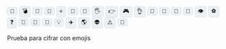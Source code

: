 <div class="btn-group" role="group" aria-label="Emojis">
  <button type="button" class="btn btn-secondary emoji-button" onclick="writeEmoji('💜️')">💜️</button>
  <button type="button" class="btn btn-secondary emoji-button" onclick="writeEmoji('💣')">💣</button>
  <button type="button" class="btn btn-secondary emoji-button" onclick="writeEmoji('🌵')">🌵</button>
  <button type="button" class="btn btn-secondary emoji-button" onclick="writeEmoji('🎲')">🎲</button>
  <button type="button" class="btn btn-secondary emoji-button" onclick="writeEmoji('⭐')">⭐</button>
  <button type="button" class="btn btn-secondary emoji-button" onclick="writeEmoji('👻')">👻</button>
  <button type="button" class="btn btn-secondary emoji-button" onclick="writeEmoji('🍄')">🍄</button>
  <button type="button" class="btn btn-secondary emoji-button" onclick="writeEmoji('🖐️')">🖐️</button>
  <button type="button" class="btn btn-secondary emoji-button" onclick="writeEmoji('👉')">👉</button>
  <button type="button" class="btn btn-secondary emoji-button" onclick="writeEmoji('🎮')">🎮</button>
  <button type="button" class="btn btn-secondary emoji-button" onclick="writeEmoji('👌')">👌</button>
  <button type="button" class="btn btn-secondary emoji-button" onclick="writeEmoji('🔎')">🔎</button>
  <button type="button" class="btn btn-secondary emoji-button" onclick="writeEmoji('🎵')">🎵</button>
  <button type="button" class="btn btn-secondary emoji-button" onclick="writeEmoji('🐷')">🐷</button>
  <button type="button" class="btn btn-secondary emoji-button" onclick="writeEmoji('🌈')">🌈</button>
  <button type="button" class="btn btn-secondary emoji-button" onclick="writeEmoji('👁️')">👁️</button>
  <button type="button" class="btn btn-secondary emoji-button" onclick="writeEmoji('⚽')">⚽</button>
  <button type="button" class="btn btn-secondary emoji-button" onclick="writeEmoji('❓')">❓</button>
  <button type="button" class="btn btn-secondary emoji-button" onclick="writeEmoji('🤖')">🤖</button>
  <button type="button" class="btn btn-secondary emoji-button" onclick="writeEmoji('🍉')">🍉</button>
  <button type="button" class="btn btn-secondary emoji-button" onclick="writeEmoji('🎹')">🎹</button>
  <button type="button" class="btn btn-secondary emoji-button" onclick="writeEmoji('💡')">💡</button>
  <button type="button" class="btn btn-secondary emoji-button" onclick="writeEmoji('✈️')">✈️</button>
  <button type="button" class="btn btn-secondary emoji-button" onclick="writeEmoji('🌎')">🌎</button>
  <button type="button" class="btn btn-secondary emoji-button" onclick="writeEmoji('👽')">👽</button>
  <button type="button" class="btn btn-secondary emoji-button" onclick="writeEmoji('⚠️')">⚠️</button>
  <button type="button" class="btn btn-secondary emoji-button" onclick="writeEmoji('🍎')">🍎</button>
</div>


<script>
  let start;
  
  function writeEmoji(emoji) {
    const emojisInput = $('#editor');
    const emojiCursorStart = emojisInput.prop('selectionStart');
    const emojiCursorEnd = emojisInput.prop('selectionEnd');
    const value = emojisInput.val() || '';
    const textBefore = value.substring(0,  emojiCursorStart);
    const textAfter  = value.substring(emojiCursorEnd, value.length);
    emojisInput.val(textBefore + emoji + textAfter);
    start = emojiCursorStart + emoji.length;
  }
</script>

<style>
  .emoji-button {
    background-color: #ecf0f1;
    border: 1px solid #dce4ec;
    border-radius: 4px;
  }
  
  .emoji-button:focus {
    outline-color: #0B456D;
  }
</style>

Prueba para cifrar con emojis